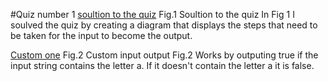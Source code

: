 #Quiz number 1
[soultion to the quiz](20220824_113905.jpg)
Fig.1 Soultion to the quiz 
In Fig 1 I soulved the quiz by creating a diagram that displays the steps that need to be taken for the input to become the output.

[Custom one](20220824_120953.jpg)
Fig.2 Custom input output
Fig.2 Works by outputing true if the input string contains the letter a. If it doesn't contain the letter a it is false.

